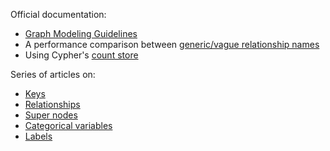 Official documentation:

- [Graph Modeling Guidelines](https://neo4j.com/developer/guide-data-modeling/)
- A performance comparison between [generic/vague relationship names](https://neo4j.com/blog/neo4j-genericvague-relationship-names/)
- Using Cypher's [count store](https://neo4j.com/developer/kb/fast-counts-using-the-count-store/)

Series of articles on:

- [Keys](https://medium.com/neo4j/graph-data-modeling-keys-a5a5334a1297)
- [Relationships](https://medium.com/neo4j/graph-data-modeling-all-about-relationships-5060e46820ce)
- [Super nodes](https://medium.com/neo4j/graph-modeling-all-about-super-nodes-d6ad7e11015b)
- [Categorical variables](https://medium.com/neo4j/graph-data-modeling-categorical-variables-dd8a2845d5e0)
- [Labels](https://medium.com/neo4j/graph-modeling-labels-71775ff7d121)
